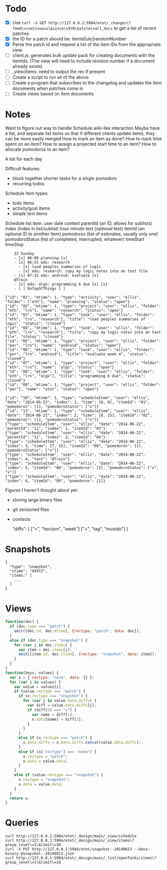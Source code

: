 # Todo

- [x] Use ``curl -X GET http://127.0.0.1:5984/otot/_changes\?feed\=continuous\&since\=978\&style\=all_docs`` to get a list of recent patches
- [x] the ID for a patch should be: itemId|utc|randomNumber
- [x] Parse the patch id and request a list of the item IDs from the appropriate view
- [ ] client.js: generates bulk update pack for creating documents with the itemIds. (The view will need to include revision number if a document already exists)
- [ ] _view/items: need to output the rev if present
- [ ] Create a script to run all of the above
- [ ] Create a program that subscribes to the changelog and updates the item documents when patches come in
- [ ] Create views based on item documents

# Notes

Want to figure out way to handle Schedule.wiki-like interaction
Maybe have a list, and separate list items so that if different clients update items, they can be more easily merged
How to mark an item as done?
How to mark time spent on an item?
How to assign a projected start time to an item?
How to allocate pomodoros to an item?

A list for each day

Difficult features:
- block together shorter tasks for a single pomodoro
- recurring todos

Schedule item types:
- todo items
- activity/goal items
- simple text items

Schedule list item:
    user
    date
    context
    parentId (an ID, allows for sublists)
    index (index in list/sublist)
    hour
    minute
    text (optional text)
    itemId (an optional ID to another item)
    pomodoros (list of estimates, usually only one)
    pomodoroStatus (list of completed, interrupted, whatever)
    timeStart
    timeStop

        22 Sunday
        - [x] 06:00 planning [x]
        - [x] 06:25 edu: research
          - [x] load peoples summaries of logic
          - [x] edu: research: copy my logic notes into an text file
        - [x] 07:15 edu: android: evaluate [x]
        @Train
        - [x] edu: algo: programming 6 due [x] [x]
        - [ ] OnTopOfThings [ ]

    {"id": "01", "mtime": 1, "type": "activity", "user": "ellis", "folder": ["eth"], "name": "planning", "status": "open"} 
    {"id": "02", "mtime": 1, "type": "project", "user": "ellis", "folder": ["eth", "lrn"], "name": "research", "status": "open"} 
    {"id": "03", "mtime": 1, "type": "task", "user": "ellis", "folder": ["eth", "lrn", "research"], "title": "load peoples summaries of logic", "status": "closed"}
    {"id": "04", "mtime": 1, "type": "task", "user": "ellis", "folder": ["eth", "lrn", "research"], "title": "copy my logic notes into an text file", "status": "closed"}
    {"id": "05", "mtime": 1, "type": "project", "user": "ellis", "folder": ["per", "lrn"], "name": "android", "status": "open"} 
    {"id": "06", "mtime": 1, "type": "task", "user": "ellis", "folder": ["per", "lrn", "android"], "title": "evaluate week 4", "status": "closed"}
    {"id": "07", "mtime": 1, "type": "project", "user": "ellis", "folder": ["eth", "lrn"], "name": "algo", "status": "open"} 
    {"id": "08", "mtime": 1, "type": "task", "user": "ellis", "folder": ["eth", "lrn", "algo"], "title": "programming 6 due", "status": "closed"}
    {"id": "09", "mtime": 1, "type": "project", "user": "ellis", "folder": ["per"], "name": "otot", "status": "open"} 

    {"id": "10", "mtime": 1, "type": "scheduleItem", "user": "ellis", "date": "2014-06-22", "index": 1, "time": [6, 0], "itemId": "01", "pomodoros": [1], "pomodoroStatus": ["x"]}
    {"id": "11", "mtime": 1, "type": "scheduleItem", "user": "ellis", "date": "2014-06-22", "index": 2, "time": [6, 25], "itemId": "02", "pomodoros": [1], "pomodoroStatus": ["x"]}
    {"type": "scheduleItem", "user": "ellis", "date": "2014-06-22", "parentId": "11", "index": 1, "itemId": "03"}
    {"type": "scheduleItem", "user": "ellis", "date": "2014-06-22", "parentId": "11", "index": 2, "itemId": "04"}
    {"type": "scheduleItem", "user": "ellis", "date": "2014-06-22", "index": 3, "time": [7, 15], "itemId": "06", "pomodoros": [1], "pomodoroStatus": ["x"]}
    {"type": "scheduleItem", "user": "ellis", "date": "2014-06-22", "index": 4, "text": "@Train"}
    {"type": "scheduleItem", "user": "ellis", "date": "2014-06-22", "index": 5, "itemId": "08", "pomodoros": [2], "pomodoroStatus": ["x", "x"]}
    {"type": "scheduleItem", "user": "ellis", "date": "2014-06-22", "index": 6, "itemId": "09", "pomodoros": [1]}


Figures I haven't thought about yet:
- storing large binary files
- git versioned files
- contacts

    "diffs": [
      ["=", "horizon", "week"]
      ["+", "tag", "mustdo"]
    ]

# Snapshots

    {
      "type": "snapshot",
      "ctime": "XXXTZ",
      "items:" [
        ...
      ]
    }

# Views

```javascript
function(doc) {
  if (doc.type === "patch") {
    emit([doc.id, doc.mtime], {rectype: "patch", data: doc});
  }
  else if (doc.type === "snapshot") {
    for (var j in doc.items) {
      var item = doc.items[j];
      emit([item.id, doc.ctime], {rectype: "snapshot", data: item});
    }
  }
}
function(keys, values) {
  var x = { rectype: "none", data: {} };
  for (var i in values) {
    var value = values[i];
    if (value.rectype === "patch") {
      if (x.rectype === "snapshot") {
        for (var j in value.data.diffs) {
          var diff = value.data.diffs[j];
          if (diff[0] === "=") {
            var name = diff[1];
            x.data[name] = diff[2];
          }
        }
      }
      else if (x.rectype === "patch") {
        x.data.diffs = x.data.diffs.concat(value.data.diffs);
      }
      else if (x['rectype'] === "none") {
        x.rectype = "patch";
        x.data = value.data;
      }
    }
    else if (value.rectype === "snapshot") {
      x.rectype = "snapshot";
      x.data = value.data;
    }
  }
  return x;
}
```

# Queries

    curl http://127.0.0.1:5984/otot/_design/main/_view/schedule
    curl http://127.0.0.1:5984/otot/_design/main/_view/items\?group_level\=1\&limit\=10
    curl -X PUT http://127.0.0.1:5984/otot/snapshot--20140813 --data-binary @snapshot--20140813.json
    curl http://127.0.0.1:5984/otot/_design/main/_list/openTasks/items\?group_level\=1\&limit\=10


